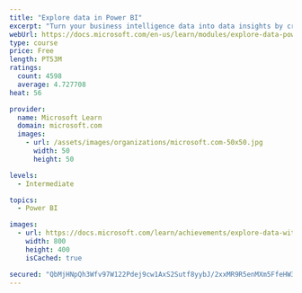 ```yaml
---
title: "Explore data in Power BI"
excerpt: "Turn your business intelligence data into data insights by creating and configuring Power BI dashboards."
webUrl: https://docs.microsoft.com/en-us/learn/modules/explore-data-power-bi/
type: course
price: Free
length: PT53M
ratings:
  count: 4598
  average: 4.727708
heat: 56

provider:
  name: Microsoft Learn
  domain: microsoft.com
  images:
    - url: /assets/images/organizations/microsoft.com-50x50.jpg
      width: 50
      height: 50

levels:
  - Intermediate

topics:
  - Power BI

images:
  - url: https://docs.microsoft.com/learn/achievements/explore-data-with-power-bi-desktop-social.png
    width: 800
    height: 400
    isCached: true

secured: "QbMjHNpQh3Wfv97W122Pdej9cw1AxS2Sutf8yybJ/2xxMR9R5enMXm5FfeHW3SGAiqPSZydiewYv3gL0v6xQiSeq2N8L/xUV6qNncyhJPU7cHD/hhoUQTgup1Puv6wR/1EZu9YEYRgh2hFj8YptVwA2MBe6Jy92gCqON+f5qUBoZGw28aBn4sTxbyKLaLz01Yo3on4CNhd0/nambkl+egqJYSAlrEd7URFguHeRWIb+DD/qLFpzx14i02n8cMMDTiz7LpRSGLC7FRQpVY3UF241SSOi2gjINO+MevkzHoQgHjSC5Ky4f6y1ZlRw4ikBQWXrKiB6CbSC7F3jRWDFLxTRm7CEidpRU/garw3koeaFuBrhwnhCjDisr7sDsTfQqyQqwLLjI4XhE/HWc3X6xB9tW6YQAogWkbAseHnTHo0Q=;JM7Cgxn9RAOxsJUGGK6DrA=="
---
```


